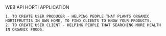 WEB API HORTI APPLICATION

	1. TO CREATE USER PRODUCER - HELPING PEOPLE THAT PLANTS ORGANIC HORTIFRUTTIS IN OWN HOME, TO FIND CLIENTS TO KNOW YOUR PRODUCTS.
	2. TO CREATE USER CLIENT - HELPING PEOPLE THAT SEARCHING MORE HEALTH IN ORGANIC FOODS.
